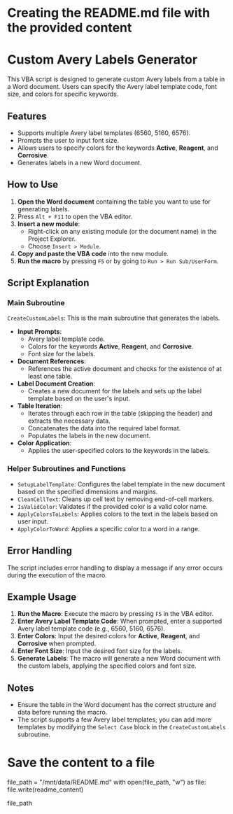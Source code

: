 # Creating the README.md file with the provided content

# Custom Avery Labels Generator

This VBA script is designed to generate custom Avery labels from a table in a Word document. Users can specify the Avery label template code, font size, and colors for specific keywords.

## Features

- Supports multiple Avery label templates (6560, 5160, 6576).
- Prompts the user to input font size.
- Allows users to specify colors for the keywords **Active**, **Reagent**, and **Corrosive**.
- Generates labels in a new Word document.

## How to Use

1. **Open the Word document** containing the table you want to use for generating labels.
2. Press `Alt + F11` to open the VBA editor.
3. **Insert a new module**:
   - Right-click on any existing module (or the document name) in the Project Explorer.
   - Choose `Insert > Module`.
4. **Copy and paste the VBA code** into the new module.
5. **Run the macro** by pressing `F5` or by going to `Run > Run Sub/UserForm`.

## Script Explanation

### Main Subroutine

`CreateCustomLabels`: This is the main subroutine that generates the labels.

- **Input Prompts**:
  - Avery label template code.
  - Colors for the keywords **Active**, **Reagent**, and **Corrosive**.
  - Font size for the labels.
- **Document References**:
  - References the active document and checks for the existence of at least one table.
- **Label Document Creation**:
  - Creates a new document for the labels and sets up the label template based on the user's input.
- **Table Iteration**:
  - Iterates through each row in the table (skipping the header) and extracts the necessary data.
  - Concatenates the data into the required label format.
  - Populates the labels in the new document.
- **Color Application**:
  - Applies the user-specified colors to the keywords in the labels.

### Helper Subroutines and Functions

- `SetupLabelTemplate`: Configures the label template in the new document based on the specified dimensions and margins.
- `CleanCellText`: Cleans up cell text by removing end-of-cell markers.
- `IsValidColor`: Validates if the provided color is a valid color name.
- `ApplyColorsToLabels`: Applies colors to the text in the labels based on user input.
- `ApplyColorToWord`: Applies a specific color to a word in a range.

## Error Handling

The script includes error handling to display a message if any error occurs during the execution of the macro.

## Example Usage

1. **Run the Macro**: Execute the macro by pressing `F5` in the VBA editor.
2. **Enter Avery Label Template Code**: When prompted, enter a supported Avery label template code (e.g., 6560, 5160, 6576).
3. **Enter Colors**: Input the desired colors for **Active**, **Reagent**, and **Corrosive** when prompted.
4. **Enter Font Size**: Input the desired font size for the labels.
5. **Generate Labels**: The macro will generate a new Word document with the custom labels, applying the specified colors and font size.

## Notes

- Ensure the table in the Word document has the correct structure and data before running the macro.
- The script supports a few Avery label templates; you can add more templates by modifying the `Select Case` block in the `CreateCustomLabels` subroutine.

# Save the content to a file
file_path = "/mnt/data/README.md"
with open(file_path, "w") as file:
    file.write(readme_content)

file_path
